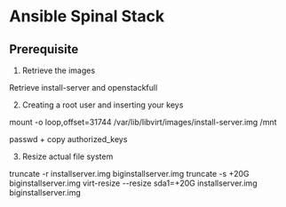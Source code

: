 Ansible Spinal Stack
====================

Prerequisite
------------

1. Retrieve the images

Retrieve install-server and openstackfull

2. Creating a root user and inserting your keys

mount -o loop,offset=31744  /var/lib/libvirt/images/install-server.img /mnt

passwd + copy authorized_keys

3. Resize actual file system

truncate -r installserver.img biginstallserver.img
truncate -s +20G biginstallserver.img
virt-resize --resize sda1=+20G installserver.img biginstallserver.img
